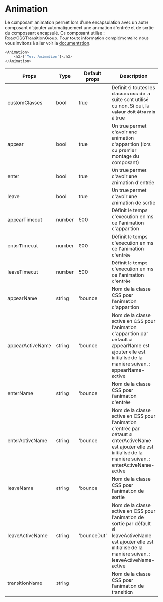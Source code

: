 # Animation

Le composant animation permet lors d'une encapsulation avec un autre composant d'ajouter automatiquement une animation d'entrée et de sortie du compossant encapsulé.
Ce composant utilise : ReactCSSTransitionGroup. Pour toute information complémentaire nous vous invitons à aller voir la <a href="https://facebook.github.io/react/docs/animation.html">documentation</a>.


```javascript
<Animation>
    <h3>{'Test Animation'}</h3>
</Animation>
```


| Props | Type | Default props | Description |
|---|---|---|---|
| customClasses | bool | true | Definit si toutes les classes css de la suite sont utilisé ou non. Si oui, la valeur doit être mis à true |
| appear | bool | true | Un true permet d'avoir une animation d'apparition (lors du premier montage du composant) |
| enter | bool | true | Un true permet d'avoir une animation d'entrée |
| leave | bool | true | Un true permet d'avoir une animation de sortie |
| appearTimeout | number | 500 | Définit le temps d'execution en ms de l'animation d'apparition |
| enterTimeout | number | 500 | Définit le temps d'execution en ms de l'animation d'entrée |
| leaveTimeout | number | 500 | Définit le temps d'execution en ms de l'animation d'entrée |
| appearName | string | 'bounce' | Nom de la classe CSS pour l'animation d'apparition |
| appearActiveName | string | 'bounce' | Nom de la classe active en CSS pour l'animation d'apparition par défault si appearName est ajouter elle est initialisé de la manière suivant : appearName-active |
| enterName | string | 'bounce' | Nom de la classe CSS pour l'animation d'entrée |
| enterActiveName | string | 'bounce' | Nom de la classe active en CSS pour l'animation d'entrée par défault si enterActiveName est ajouter elle est initialisé de la manière suivant : enterActiveName-active |
| leaveName | string | 'bounce' | Nom de la classe CSS pour l'animation de sortie |
| leaveActiveName | string | 'bounceOut' | Nom de la classe active en CSS pour l'animation de sortie par défault si leaveActiveName est ajouter elle est initialisé de la manière suivant : leaveActiveName-active |
| transitionName | string | | Nom de la classe CSS pour l'animation de transition |
